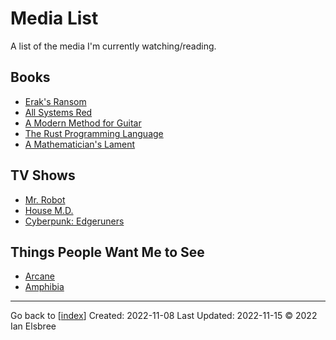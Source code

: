 # Media List

A list of the media I'm currently watching/reading.

## Books

- [Erak's Ransom](https://archive.org/details/eraksransom0000flan/page/120/mode/2up?view=theater)
- [All Systems Red](https://libbyapp.com/open/loan/8145208/3783062)
- [A Modern Method for Guitar](attachments/A_Modern_Method_for_Guitar_Volume_1.pdf)
- [The Rust Programming Language](https://rust-book.cs.brown.edu/ch06-01-defining-an-enum.html)
- [A Mathematician's Lament](attachments/LockhartsLament.pdf)

## TV Shows

- [Mr. Robot](https://www.amazon.com/gp/video/detail/B00YBX664Q/ref=atv_dp_season_select_s1)
- [House M.D.](https://www.amazon.com/gp/video/detail/B00C15T422/ref=atv_hm_hom_1_c_lZOsi7_2_2)
- [Cyberpunk: Edgeruners](https://www.netflix.com/browse?jbv=81054853)

## Things People Want Me to See

- [Arcane](https://www.netflix.com/search?q=arcane&jbv=81435684)
- [Amphibia](https://www.disneyplus.com/series/amphibia/4jsQ0zDkUTeN)

---
Go back to [[index]]
Created: 2022-11-08
Last Updated: 2022-11-15
© 2022 Ian Elsbree

[//begin]: # "Autogenerated link references for markdown compatibility"
[index]: index "Home Page"
[//end]: # "Autogenerated link references"
